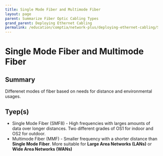 ```yaml
---
title: Single Mode Fiber and Multimode Fiber
layout: page
parent: Summarize Fiber Optic Cabling Types
grand_parent: Deploying Ethernet Cabling
permalink: /education/comptia/network-plus/deploying-ethernet-cabling/Summarize-Fiber-Optic-Cabling-Types/single-mode-fiber-and-multi-mode-fiber/
---
```


# Single Mode Fiber and Multimode Fiber

## Summary

Differenet modes of fiber based on needs for distance and environmental usages.

## Tyep(s)

- Single Mode Fiber (SMF8) - High frequencies with larges amounts of data over longer distances. Two different grades of OS1 for indoor and OS2 for outdoor.
- Multimode Fiber (MMF) - Smaller frequency with a shorter distance than **Single Mode Fiber**. More suitable for **Large Area Networks (LANs)** or **Wide Area Networks (WANs)**


